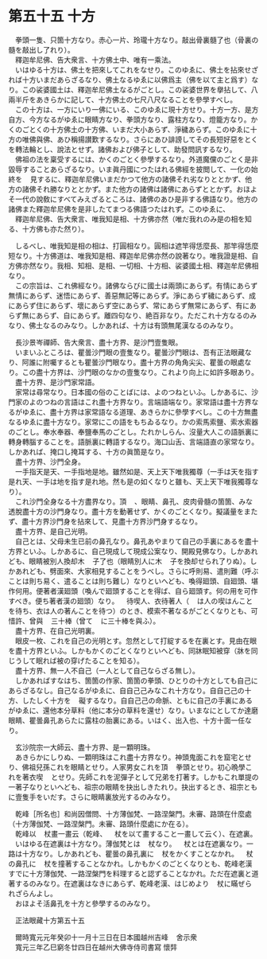 # 第五十五 十方
　拳頭一隻、只箇十方なり。赤心一片、玲瓏十方なり。敲出骨裏髓了也（骨裏の髓を敲出し了れり）。  
　釋迦牟尼佛、告大衆言、十方佛土中、唯有一乘法。  
　いはゆる十方は、佛土を把來してこれをなせり。このゆゑに、佛土を拈來せざれば十方いまだあらざるなり、佛土なるゆゑに以佛爲主（佛を以て主と爲す）なり。この裟婆國土は、釋迦牟尼佛土なるがごとし。この裟婆世界を擧拈して、八兩半斤をあきらかに記して、十方佛土の七尺八尺なることを參學すべし。  
　この十方は、一方にいり一佛にいる、このゆゑに現十方せり。十方一方、是方自方、今方なるがゆゑに眼睛方なり、拳頭方なり、露柱方なり、燈籠方なり。かくのごとくの十方佛土の十方佛、いまだ大小あらず、淨穢あらず。このゆゑに十方の唯佛與佛、あひ稱揚讃歎するなり。さらにあひ誹謗してその長短好惡をとくを轉法輪とし、說法とせず。諸佛および佛子として、助發問訊するなり。  
　佛祖の法を稟受するには、かくのごとく參學するなり。外道魔儻のごとく是非毀辱することあらざるなり。いま眞丹國につたはれる佛經を披閲して、一化の始終を<img width="16" height="16" src="_ceY1t1_.png" border="0">見するに、釋迦牟尼佛いまだかつて他方の諸佛それ劣なりととかず、他方の諸佛それ勝なりととかず。また他方の諸佛は諸佛にあらずととかず。おほよそ一代の說敎にすべてみえざるところは、諸佛のあひ是非する佛語なり。他方の諸佛また釋迦牟尼佛を是非したてまつる佛語つたはれず。このゆゑに、  
　釋迦牟尼佛、告大衆言、唯我知是相、十方佛亦然（唯だ我れのみ是の相を知る、十方佛も亦た然り）。  
  
　しるべし、唯我知是相の相は、打圓相なり。圓相は遮竿得恁麼長、那竿得恁麼短なり。十方佛道は、唯我知是相、釋迦牟尼佛亦然の說著なり。唯我證是相、自方佛亦然なり。我相、知相、是相、一切相、十方相、裟婆國土相、釋迦牟尼佛相なり。  
　この宗旨は、これ佛經なり。諸佛ならびに國土は兩頭にあらず。有情󠄁にあらず無情󠄁にあらず、迷悟にあらず、善惡無記等にあらず。淨にあらず穢にあらず、成にあらず住にあらず、壞にあらず空にあらず、常にあらず無常にあらず、有にあらず無にあらず、自にあらず。離四句なり、絶百非なり。ただこれ十方なるのみなり、佛土なるのみなり。しかあれば、十方は有頭無尾漢なるのみなり。  
  
　長沙景岑禪師、告大衆言、盡十方界、是沙門壹隻眼。  
　いまいふところは、瞿曇沙門眼の壹隻なり。瞿曇沙門眼は、吾有正法眼藏なり、阿誰に附囑するとも瞿曇沙門眼なり。盡十方界の角角尖尖、瞿曇の眼處なり。この盡十方界は、沙門眼のなかの壹隻なり。これより向上に如許多眼あり。  
　盡十方界、是沙門家常語。  
　家常は尋常なり。日本國の俗のことばには、よのつねといふ。しかあるに、沙門家のよのつねの言語はこれ盡十方界なり。言端語端なり。家常語は盡十方界なるがゆゑに、盡十方界は家常語なる道理、あきらかに參學すべし。この十方無盡なるゆゑに盡十方なり。家常にこの語をもちゐるなり。かの索馬索鹽、索水索器のごとし。奉水奉器、奉鹽奉馬のごとし。たれかしらん、沒量大人この語脈裏に轉身轉腦することを。語脈裏に轉語するなり。海口山舌、言端語直の家常なり。しかあれば、掩口し掩耳する、十方の眞箇是なり。  
　盡十方界、沙門全身。  
　一手指天是天、一手指地是地。雖然如是、天上天下唯我獨尊（一手は天を指す是れ天、一手は地を指す是れ地。然も是の如くなりと雖も、天上天下唯我獨尊なり）。  
　これ沙門全身なる十方盡界なり。頂<img width="16" height="16" src="_csCb9nz.png" border="0">、眼睛、鼻孔、皮肉骨髓の箇箇、みな透脫盡十方の沙門身なり。盡十方を動著せず、かくのごとくなり。擬議量をまたず、盡十方界沙門身を拈來して、見盡十方界沙門身するなり。  
　盡十方界、是自己光明。  
　自己とは、父母未生已前の鼻孔なり。鼻孔あやまりて自己の手裏にあるを盡十方界といふ。しかあるに、自己現成して現成公案なり、開殿見佛なり。しかあれども、眼睛被別人換却木<img width="16" height="16" src="_cmTyQoG.png" border="0">子了也（眼睛別人に木<img width="16" height="16" src="_cmTyQoG.png" border="0">子を換却せられ了りぬ）。しかあれども、劈面來、大家相見することをうべし。さらに呼則易、遣則難（呼ぶことは則ち易く、遣ることは則ち難し）なりといへども、喚得廻頭、自廻頭、堪作何用。便著者漢廻頭（喚んで廻頭することを得ば、自ら廻頭す。何の用を可作すべき。便ち著者漢の廻頭）なり。<img width="16" height="16" src="_c9M0Abs.png" border="0">待喫人、衣待著人（<img width="16" height="16" src="_c9M0Abs.png" border="0">は人の喫はんことを待ち、衣は人の著んことを待つ）のとき、模索不著なるがごとくなりとも、可惜許、曾與<img width="16" height="16" src="_cfMK3Qe.png" border="0">三十棒（曾て<img width="16" height="16" src="_cfMK3Qe.png" border="0">に三十棒を與ふ）。  
　盡十方界、在自己光明裏。  
　眼皮一枚、これを自己の光明とす。忽然として打綻するを在裏とす。見由在眼を盡十方界といふ。しかもかくのごとくなりといへども、同牀眠知被穿（牀を同じうして眠れば被の穿げたることを知る）。  
　盡十方界、無一人不自己（一人として自己ならざる無し）。  
　しかあればすなはち、箇箇の作家、箇箇の拳頭、ひとりの十方としても自己にあらざるなし。自己なるがゆゑに、自自己己みなこれ十方なり。自自己己の十方、したしく十方を<img width="16" height="16" src="_cjwg2Qa.png" border="0">礙するなり。自自己己の命脈、ともに自己の手裏にあるがゆゑに、還他本分草料（他に本分の草料を還せ）なり。いまなにとしてか達磨眼睛、瞿曇鼻孔あらたに露柱の胎裏にある。いはく、出入也、十方十面一任なり。  
  
　玄沙院宗一大師云、盡十方界、是一顆明珠。  
　あきらかにしりぬ、一顆明珠はこれ盡十方界なり。神頭鬼面これを窟宅とせり、佛祖兒孫これを眼睛とせり。人家男女これを頂<img width="16" height="16" src="_csCb9nz.png" border="0">拳頭とせり。初心晩學これを著衣喫<img width="16" height="16" src="_c9M0Abs.png" border="0">とせり。先師これを泥彈子として兄弟を打著す。しかもこれ單提の一著子なりといへども、祖宗の眼睛を抉出しきたれり。抉出するとき、祖宗ともに壹隻手をいだす。さらに眼睛裏放光するのみなり。  
  
　乾峰［所名也］和尚因僧問、十方薄伽梵、一路涅槃門。未審、路頭在什麼處（十方薄伽梵、一路涅槃門。未審、路頭什麼處にか在る）。  
　乾峰以<img width="16" height="16" src="_c3ws3a5.png" border="0">杖畫一畫云（乾峰、<img width="16" height="16" src="_c3ws3a5.png" border="0">杖を以て畫すること一畫して云く）、在遮裏。  
　いはゆる在遮裏は十方なり。薄伽梵とは<img width="16" height="16" src="_c3ws3a5.png" border="0">杖なり。<img width="16" height="16" src="_c3ws3a5.png" border="0">杖とは在遮裏なり。一路は十方なり。しかあれども、瞿曇の鼻孔裏に<img width="16" height="16" src="_c3ws3a5.png" border="0">杖をかくすことなかれ。<img width="16" height="16" src="_c3ws3a5.png" border="0">杖の鼻孔に<img width="16" height="16" src="_c3ws3a5.png" border="0">杖を撞著することなかれ。しかもかくのごとくなりとも、乾峰老漢すでに十方薄伽梵、一路涅槃門を料理すると認ずることなかれ。ただ在遮裏と道著するのみなり。在遮裏はなきにあらず、乾峰老漢、はじめより<img width="16" height="16" src="_c3ws3a5.png" border="0">杖に瞞ぜられざらんよし。  
　おほよそ活鼻孔を十方と參學するのみなり。  
  
　正法眼藏十方第五十五  
  
　爾時寬元元年癸卯十一月十三日在日本國越州吉峰<img width="16" height="16" src="_cSQgioD.png" border="0">舍示衆  
　寬元三年乙巳窮冬廿四日在越州大佛寺侍司書寫 懷弉